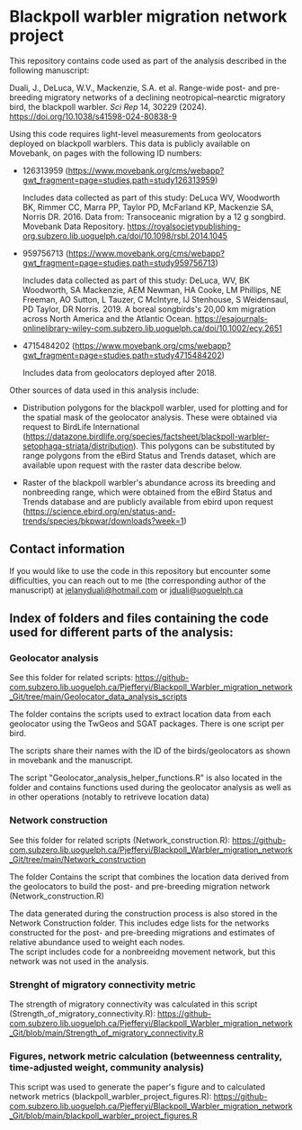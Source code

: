 # Blackpoll warbler migration network project

This repository contains code  used as part of the analysis described in the following manuscript: 

Duali, J., DeLuca, W.V., Mackenzie, S.A. et al. Range-wide post- and pre-breeding migratory networks of a declining neotropical–nearctic migratory bird, the blackpoll warbler. *Sci Rep* 14, 30229 (2024). https://doi.org/10.1038/s41598-024-80838-9

Using this code requires light-level measurements from geolocators deployed on blackpoll warblers. This data is publicly available on Movebank, on pages with the following ID numbers:

- 126313959 (https://www.movebank.org/cms/webapp?gwt_fragment=page=studies,path=study126313959)
	
	Includes data collected as part of this study: DeLuca WV, Woodworth BK, Rimmer CC, Marra PP, Taylor PD, McFarland KP, Mackenzie SA, Norris DR. 2016. Data from: Transoceanic migration 	by a 12 g songbird. Movebank Data Repository. https://royalsocietypublishing-org.subzero.lib.uoguelph.ca/doi/10.1098/rsbl.2014.1045

- 959756713 (https://www.movebank.org/cms/webapp?gwt_fragment=page=studies,path=study959756713)

	Includes data collected as part of this study: DeLuca, WV, BK Woodworth, SA Mackenzie, AEM Newman, HA Cooke, LM Phillips, NE Freeman, AO Sutton, L Tauzer, C McIntyre, IJ Stenhouse, S 	Weidensaul, PD Taylor, DR Norris. 2019. A boreal songbirds's 20,00 km migration across North America and the Atlantic Ocean. https://esajournals-onlinelibrary-wiley-com.subzero.lib.uoguelph.ca/doi/10.1002/ecy.2651

- 4715484202 (https://www.movebank.org/cms/webapp?gwt_fragment=page=studies,path=study4715484202)
	
	Includes data from geolocators deployed after 2018.

Other sources of data used in this analysis include:

- Distribution polygons for the blackpoll warbler, used for plotting and for the spatial mask of the geolocator analysis. These were obtained via request to BirdLife International 	(https://datazone.birdlife.org/species/factsheet/blackpoll-warbler-setophaga-striata/distribution). This polygons can be substituted by range polygons from the eBird Status and 	Trends dataset, which are available upon request with the raster data describe below. 

- Raster of the blackpoll warbler's abundance across its breeding and nonbreeding range, which were obtained from the eBird Status and Trends database and are publicly available from ebird upon request (https://science.ebird.org/en/status-and-trends/species/bkpwar/downloads?week=1)

## Contact information 

If you would like to use the code in this repository but encounter some difficulties, you can reach out to me (the corresponding author of the manuscript) at jelanyduali@hotmail.com or jduali@uoguelph.ca

## Index of folders and files containing the code used for different parts of the analysis: 

### Geolocator analysis 

See this folder for related scripts: https://github-com.subzero.lib.uoguelph.ca/Pjefferyi/Blackpoll_Warbler_migration_network_Git/tree/main/Geolocator_data_analysis_scripts

The folder contains the scripts used to extract location data from each geolocator using the TwGeos and SGAT packages. There is one script per bird.

The scripts share their names with the ID of the birds/geolocators as shown in movebank and the manuscript.  

The script "Geolocator_analysis_helper_functions.R" is also located in the folder and contains functions used during the geolocator analysis as well as in other operations (notably to retriveve location data) 

### Network construction 

See this folder for related scripts (Network_construction.R): https://github-com.subzero.lib.uoguelph.ca/Pjefferyi/Blackpoll_Warbler_migration_network_Git/tree/main/Network_construction

The folder Contains the script that combines the location data derived from the geolocators to build the post- and pre-breeding migration network (Network_construction.R)

The data generated during the construction process is also stored in the Network Construction folder. This includes edge lists for the networks constructed for the post- and pre-breeding migrations and estimates of relative abundance used to weight each nodes.  \
The script includes code for a nonbreeidng movement network, but this network was not used in the analysis. 

### Strenght of migratory connectivity metric 

The strength of migratory connectivity was calculated in this script (Strength_of_migratory_connectivity.R): https://github-com.subzero.lib.uoguelph.ca/Pjefferyi/Blackpoll_Warbler_migration_network_Git/blob/main/Strength_of_migratory_connectivity.R

### Figures, network metric calculation (betweenness centrality, time-adjusted weight, community analysis)

This script was used to generate the paper's figure and to calculated network metrics (blackpoll_warbler_project_figures.R): https://github-com.subzero.lib.uoguelph.ca/Pjefferyi/Blackpoll_Warbler_migration_network_Git/blob/main/blackpoll_warbler_project_figures.R 

